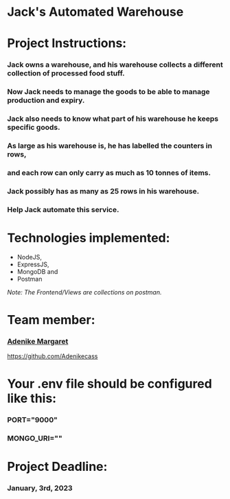 # Jack's Automated Warehouse

# Project Instructions:
### Jack owns a warehouse, and his warehouse collects a different collection of processed food stuff. 
### Now Jack needs to manage the goods to be able to manage production and expiry. 
### Jack also needs to know what part of his warehouse he keeps specific goods. 
### As large as his warehouse is, he has labelled the counters in rows, 
### and each row can only carry as much as 10 tonnes of items. 
### Jack possibly has as many as 25 rows in his warehouse. 
### Help Jack automate this service.

# Technologies implemented:
- NodeJS, 
- ExpressJS,
- MongoDB and
- Postman

*Note: The Frontend/Views are collections on postman.*

# Team member:
### <a href="https://github.com/Adenikecass">Adenike Margaret</a>
https://github.com/Adenikecass

# Your .env file should be configured like this:
### PORT="9000" <!-- use port 9000 or any free port -->
### MONGO_URI="<MongoDb API key goes here>" 

# Project Deadline:
### January, 3rd, 2023
